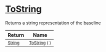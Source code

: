 # [ToString](./Baseline-100663334.md)

Returns a string representation of the baseline

| Return | Name | 
| --- | --- | 
| <sub>[String](https://docs.microsoft.com/en-us/dotnet/api/System.String)</sub>| <sub>[ToString](./Baseline-100663334.md) (  )</sub>| <br>


